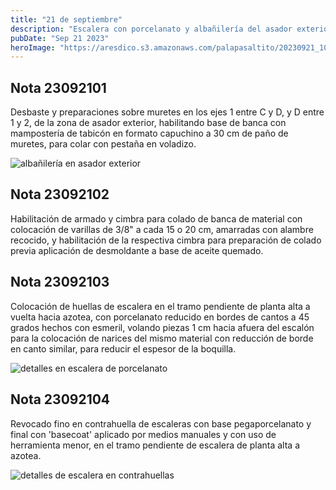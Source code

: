 ```yaml
---
title: "21 de septiembre"
description: "Escalera con porcelanato y albañilería del asador exterior"
pubDate: "Sep 21 2023"
heroImage: "https://aresdico.s3.amazonaws.com/palapasaltito/20230921_100146.jpg"
---
```


## Nota 23092101

Desbaste y preparaciones sobre muretes en los ejes 1 entre C y D, y D entre 1 y 2, de la zona de asador exterior, habilitando base de banca con mampostería de tabicón en formato capuchino a 30 cm de paño de muretes, para colar con pestaña en voladizo.

![albañilería en asador exterior](https://aresdico.s3.amazonaws.com/palapasaltito/20230921_1.jpg "albañilería en asador exterior")

## Nota 23092102

Habilitación de armado y cimbra para colado de banca de material con colocación de varillas de 3/8" a cada 15 o 20 cm, amarradas con alambre recocido, y habilitación de la respectiva cimbra para preparación de colado previa aplicación de desmoldante a base de aceite quemado.

## Nota 23092103

Colocación de huellas de escalera en el tramo pendiente de planta alta a vuelta hacia azotea, con porcelanato reducido en bordes de cantos a 45 grados hechos con esmeril, volando piezas 1 cm hacia afuera del escalón para la colocación de narices del mismo material con reducción de borde en canto similar, para reducir el espesor de la boquilla.

![detalles en escalera de porcelanato](https://aresdico.s3.amazonaws.com/palapasaltito/20230921_100140.jpg "detalles en escalera de porcelanato")

## Nota 23092104

Revocado fino en contrahuella de escaleras con base pegaporcelanato y final con 'basecoat' aplicado por medios manuales y con uso de herramienta menor, en el tramo pendiente de escalera de planta alta a azotea.

![detalles de escalera en contrahuellas](https://aresdico.s3.amazonaws.com/palapasaltito/20230921_100146.jpg "detalles de escalera en contrahuellas")
